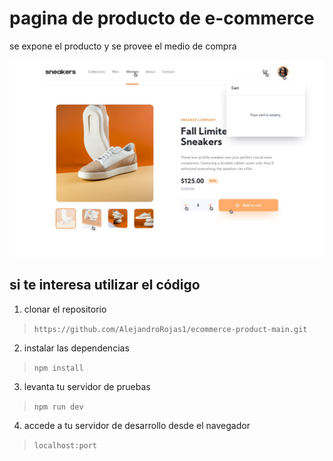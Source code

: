 # pagina de producto de e-commerce
se expone el producto y se provee el medio de compra

![preview](/public/images/proyect1.jpg)

## si te interesa utilizar el código

1. clonar el repositorio 
>`https://github.com/AlejandroRojas1/ecommerce-product-main.git`
2. instalar las dependencias 
>`npm install`
3. levanta tu servidor de pruebas 
> `npm run dev`
4. accede a tu servidor de desarrollo desde el navegador 
> `localhost:port` 
